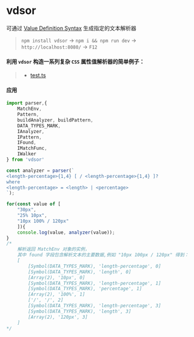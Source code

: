 # vdsor

可通过 [Value Definition Syntax](https://drafts.csswg.org/css-values) 生成指定的文本解析器


> `npm install vdsor` -> `npm i && npm run dev` -> `http://localhost:8080/` -> `F12`


#### 利用 `vdsor` 构造一系列复杂 `CSS` 属性值解析器的简单例子：
>* [test.ts](./js/test.ts)


#### 应用
```javascript
import parser,{
    MatchEnv,
    Pattern,
    buildAnalyzer, buildPattern,
    DATA_TYPES_MARK,
    IAnalyzer, 
    IPattern,
    IFound, 
    IMatchFunc,
    IWalker
} from 'vdsor'

const analyzer = parser(`
<length-percentage>{1,4} [ / <length-percentage>{1,4} ]?
where 
<length-percentage> = <length> | <percentage>
`);

for(const value of [
    "30px",
    "25% 10px",
    "10px 100% / 120px"
    ]){
    console.log(value, analyzer(value));
}
/*
    解析返回 MatchEnv 对象的实例，
    其中 found 字段包含解析文本的主要数据,例如 "10px 100px / 120px" 得到：
    [
        [Symbol(DATA_TYPES_MARK), 'length-percentage', 0]
        [Symbol(DATA_TYPES_MARK), 'length', 0]
        [Array(2), '10px', 0]
        [Symbol(DATA_TYPES_MARK), 'length-percentage', 1]
        [Symbol(DATA_TYPES_MARK), 'percentage', 1]
        [Array(2), '100%', 1]
        ['/', '/', 2]
        [Symbol(DATA_TYPES_MARK), 'length-percentage', 3]
        [Symbol(DATA_TYPES_MARK), 'length', 3]
        [Array(2), '120px', 3]
    ]
*/
```